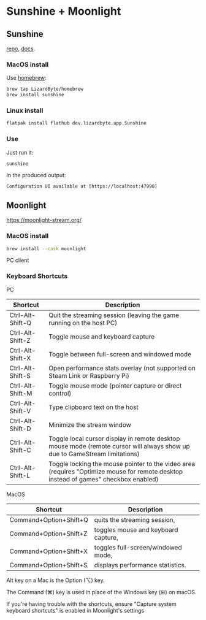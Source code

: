 # Sunshine + Moonlight

## Sunshine

[repo](https://github.com/LizardByte/Sunshine/),
[docs](https://docs.lizardbyte.dev/projects/sunshine/latest/).

### MacOS install

Use [homebrew](https://github.com/LizardByte/homebrew-homebrew):
```sh
brew tap LizardByte/homebrew
brew install sunshine

```

### Linux install

```sh
flatpak install flathub dev.lizardbyte.app.Sunshine
```

### Use

Just run it:
```sh
sunshine
```
In the produced output:
```
Configuration UI available at [https://localhost:47990]
```

## Moonlight

https://moonlight-stream.org/

### MacOS install

```sh
brew install --cask moonlight
```

PC client

### Keyboard Shortcuts

PC

Shortcut|Description
--------|-----------
Ctrl-Alt-Shift-Q|Quit the streaming session (leaving the game running on the host PC)
Ctrl-Alt-Shift-Z|Toggle mouse and keyboard capture
Ctrl-Alt-Shift-X|Toggle between full-screen and windowed mode
Ctrl-Alt-Shift-S|Open performance stats overlay (not supported on Steam Link or Raspberry Pi)
Ctrl-Alt-Shift-M|Toggle mouse mode (pointer capture or direct control)
Ctrl-Alt-Shift-V|Type clipboard text on the host
Ctrl-Alt-Shift-D|Minimize the stream window
Ctrl-Alt-Shift-C|Toggle local cursor display in remote desktop mouse mode (remote cursor will always show up due to GameStream limitations)
Ctrl-Alt-Shift-L|Toggle locking the mouse pointer to the video area (requires "Optimize mouse for remote desktop instead of games" checkbox enabled)

MacOS

Shortcut|Description
--------|-----------
Command+Option+Shift+Q|quits the streaming session,
Command+Option+Shift+Z|toggles mouse and keyboard capture,
Command+Option+Shift+X|toggles full-screen/windowed mode,
Command+Option+Shift+S|displays performance statistics.

Alt key on a Mac is the Option (⌥) key.

The Command (⌘) key is used in place of the Windows key (⊞) on macOS.

If you're having trouble with the shortcuts, ensure "Capture system keyboard shortcuts" is enabled in Moonlight's settings
